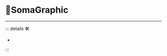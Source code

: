# 🔷<soma>SomaGraphic</soma>

---

<!-- =================================================== -->
<!-- =================================================== -->
<!-- =================================================== -->
<!-- =================================================== -->
<!-- =================================================== -->
::: details 🛠

-

:::
